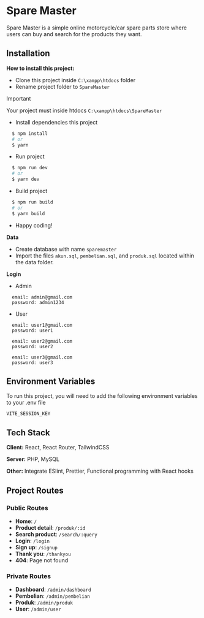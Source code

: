 # Spare Master

Spare Master is a simple online motorcycle/car spare parts store where users can buy and search for the products they want.

## Installation

**How to install this project:**

- Clone this project inside `C:\xampp\htdocs` folder
- Rename project folder to `SpareMaster`

> [!IMPORTANT]  
> Your project must inside htdocs `C:\xampp\htdocs\SpareMaster`

- Install dependencies this project

```bash
  $ npm install
  # or
  $ yarn
```

- Run project

```bash
  $ npm run dev
  # or
  $ yarn dev
```

- Build project

```bash
  $ npm run build
  # or
  $ yarn build
```

- Happy coding!

**Data**

- Create database with name `sparemaster`
- Import the files `akun.sql`, `pembelian.sql`, and `produk.sql` located within the data folder.

**Login**

- Admin

```
  email: admin@gmail.com
  password: admin1234
```

- User

```
  email: user1@gmail.com
  password: user1

  email: user2@gmail.com
  password: user2

  email: user3@gmail.com
  password: user3
```

## Environment Variables

To run this project, you will need to add the following environment variables to your .env file

`VITE_SESSION_KEY`

## Tech Stack

**Client:** React, React Router, TailwindCSS

**Server:** PHP, MySQL

**Other:** Integrate ESlint, Prettier, Functional programming with React hooks

## Project Routes

### Public Routes

- **Home**: `/`
- **Product detail**: `/produk/:id`
- **Search product**: `/search/:query`
- **Login**: `/login`
- **Sign up**: `/signup`
- **Thank you**: `/thankyou`
- **404**: Page not found

### Private Routes

- **Dashboard**: `/admin/dashboard`
- **Pembelian**: `/admin/pembelian`
- **Produk**: `/admin/produk`
- **User**: `/admin/user`
